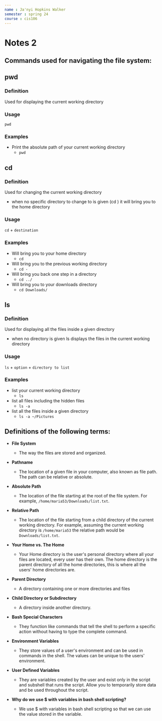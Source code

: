 ```yaml
---
name : Ja'nyi Hopkins Walker
semester : spring 24
course : cis106
---
```


# Notes 2


## Commands used for navigating the file system:

## pwd
### Definition
Used for displaying the current working directory
### Usage
`pwd`
### Examples
* Print the absolute path of your current working directory 
  * `pwd`

## cd 
### Definition
Used for changing the current working directory
* when no specific directory to change to is given (cd ) it will bring you to the home directory
### Usage
`cd` + `destination`
### Examples
* Will bring you to your home directory
  * `cd`
* Will bring you to the previous working directory
  * `cd -`
* Will bring you back one step in a directory 
  * `cd ../`
* Will bring you to your downloads directory
  * `cd Downloads/`

## ls
### Definition
Used for displaying all the files inside a given directory 
* when no directory is given ls displays the files in the current working directory
### Usage
`ls` + `option` + `directory to list`
### Examples
* list your current working directory
  * `ls`
* list all files including the hidden files
  * `ls -a`
* list all the files inside a given directory
  * `ls -a ~/Pictures`



## Definitions of the following terms:

* **File System**
  * The way the files are stored and organized.

* **Pathname**
  * The location of a given file in your computer, also known as file path. The path can be relative or absolute.

* **Absolute Path**
  * The location of the file starting at the root of the file system. For example, `/home/maria53/Downloads/list.txt`.

* **Relative Path**
  * The location of the file starting from a child directory of the current working directory. For example, assuming the current working directory is `/home/maria53` the relative path would be `Downloads/list.txt`.

* **Your Home vs. The Home**
  * Your Home directory is the user's personal directory where all your files are located, every user has their own. The home directory is the parent directory of all the home directories, this is where all the users' home directories are.

* **Parent Directory**
  * A directory containing one or more directories and files

* **Child Directory or Subdirectory**
  * A directory inside another directory.

* **Bash Special Characters**
  * They function like commands that tell the shell to perform a specific action without having to type the complete command.

* **Environment Variables**
  * They store values of a user's environment and can be used in commands in the shell. The values can be unique to the users' environment.

* **User Defined Variables**
  * They are variables created by the user and exist only in the script and subshell that runs the script. Allow you to temporarily store data and be used throughout the script.

* **Why do we use $ with variables in bash shell scripting?**
  * We use $ with variables in bash shell scripting so that we can use the value stored in the variable.